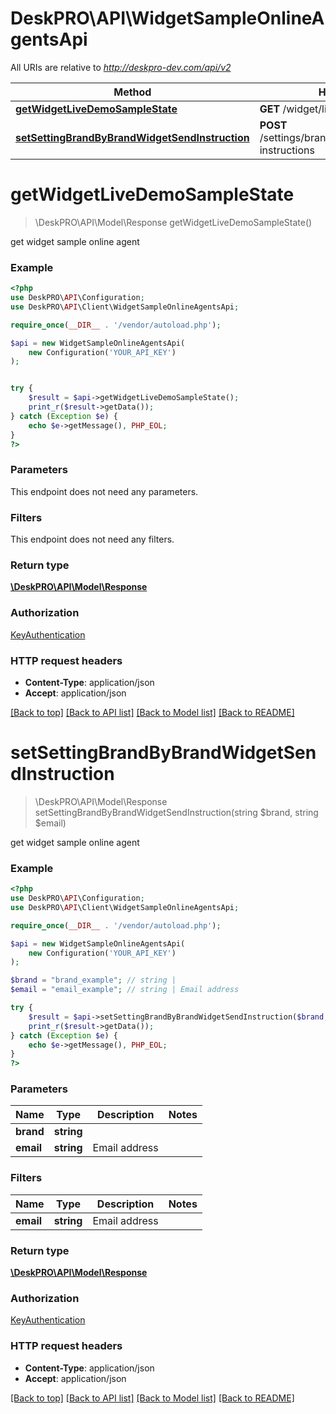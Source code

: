 # DeskPRO\API\WidgetSampleOnlineAgentsApi

All URIs are relative to *http://deskpro-dev.com/api/v2*

Method | HTTP request | Description
------------- | ------------- | -------------
[**getWidgetLiveDemoSampleState**](WidgetSampleOnlineAgentsApi.md#getWidgetLiveDemoSampleState) | **GET** /widget/live_demo/sample_state | 
[**setSettingBrandByBrandWidgetSendInstruction**](WidgetSampleOnlineAgentsApi.md#setSettingBrandByBrandWidgetSendInstruction) | **POST** /settings/brands/{brand}/widget/send-instructions | 


# **getWidgetLiveDemoSampleState**
> \DeskPRO\API\Model\Response getWidgetLiveDemoSampleState()



get widget sample online agent

### Example
```php
<?php
use DeskPRO\API\Configuration;
use DeskPRO\API\Client\WidgetSampleOnlineAgentsApi;

require_once(__DIR__ . '/vendor/autoload.php');

$api = new WidgetSampleOnlineAgentsApi(
    new Configuration('YOUR_API_KEY')
);


try {
    $result = $api->getWidgetLiveDemoSampleState();
    print_r($result->getData());
} catch (Exception $e) {
    echo $e->getMessage(), PHP_EOL;
}
?>
```

### Parameters
This endpoint does not need any parameters.


### Filters
This endpoint does not need any filters.


### Return type

[**\DeskPRO\API\Model\Response**](../Model/Response.md)

### Authorization

[KeyAuthentication](../../README.md#KeyAuthentication)

### HTTP request headers

 - **Content-Type**: application/json
 - **Accept**: application/json

[[Back to top]](#) [[Back to API list]](../../README.md#documentation-for-api-endpoints) [[Back to Model list]](../../README.md#documentation-for-models) [[Back to README]](../../README.md)

# **setSettingBrandByBrandWidgetSendInstruction**
> \DeskPRO\API\Model\Response setSettingBrandByBrandWidgetSendInstruction(string $brand, string $email)



get widget sample online agent

### Example
```php
<?php
use DeskPRO\API\Configuration;
use DeskPRO\API\Client\WidgetSampleOnlineAgentsApi;

require_once(__DIR__ . '/vendor/autoload.php');

$api = new WidgetSampleOnlineAgentsApi(
    new Configuration('YOUR_API_KEY')
);

$brand = "brand_example"; // string | 
$email = "email_example"; // string | Email address

try {
    $result = $api->setSettingBrandByBrandWidgetSendInstruction($brand, $email);
    print_r($result->getData());
} catch (Exception $e) {
    echo $e->getMessage(), PHP_EOL;
}
?>
```

### Parameters


Name | Type | Description  | Notes
------------- | ------------- | ------------- | -------------
 **brand** | **string**|  |
 **email** | **string**| Email address |

### Filters


Name | Type | Description  | Notes
------------- | ------------- | ------------- | -------------
 **email** | **string**| Email address |

### Return type

[**\DeskPRO\API\Model\Response**](../Model/Response.md)

### Authorization

[KeyAuthentication](../../README.md#KeyAuthentication)

### HTTP request headers

 - **Content-Type**: application/json
 - **Accept**: application/json

[[Back to top]](#) [[Back to API list]](../../README.md#documentation-for-api-endpoints) [[Back to Model list]](../../README.md#documentation-for-models) [[Back to README]](../../README.md)

